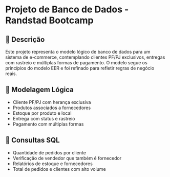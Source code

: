 # Projeto de Banco de Dados - Randstad Bootcamp

## 📌 Descrição
Este projeto representa o modelo lógico de banco de dados para um sistema de e-commerce, contemplando clientes PF/PJ exclusivos, entregas com rastreio e múltiplas formas de pagamento. O modelo segue os princípios do modelo EER e foi refinado para refletir regras de negócio reais.

## 🔧 Modelagem Lógica

- Cliente PF/PJ com herança exclusiva
- Produtos associados a fornecedores
- Estoque por produto e local
- Entrega com status e rastreio
- Pagamento com múltiplas formas

## 🧪 Consultas SQL

- Quantidade de pedidos por cliente
- Verificação de vendedor que também é fornecedor
- Relatórios de estoque e fornecedores
- Total de pedidos e clientes com alto volume
